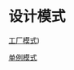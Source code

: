 # 设计模式

[工厂模式](/sorted/designpatterns/Design_Patterns_Factory.md))

[单例模式](/sorted/designpatterns/Design_Patterns_Singleton.md)
